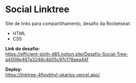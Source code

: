 # Social Linktree
Site de links para compartilhamento, desafio da Rocketseat:

- HTML
- CSS

**Link do desafio:**  
https://efficient-sloth-d85.notion.site/Desafio-Social-Tree-a4008e467a3248c4b05c97cf78aea44f

**Deploy:**  
https://linktree-4fipvbhyl-okarlos.vercel.app/
